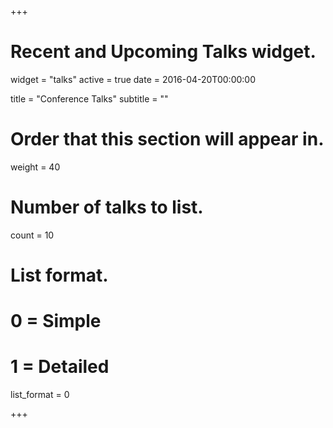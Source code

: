 +++
# Recent and Upcoming Talks widget.
widget = "talks"
active = true
date = 2016-04-20T00:00:00

title = "Conference Talks"
subtitle = ""

# Order that this section will appear in.
weight = 40

# Number of talks to list.
count = 10

# List format.
#   0 = Simple
#   1 = Detailed
list_format = 0

+++

